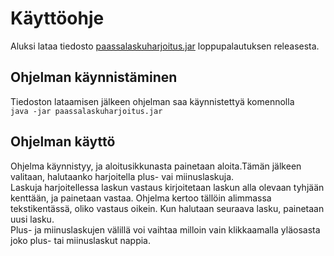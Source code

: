 # Käyttöohje
Aluksi lataa tiedosto [paassalaskuharjoitus.jar](https://github.com/ronjakoskivaara/ot-harjoitustyo/releases/tag/loppupalautus)  loppupalautuksen releasesta.

## Ohjelman käynnistäminen
Tiedoston lataamisen jälkeen ohjelman saa käynnistettyä komennolla  
`java -jar paassalaskuharjoitus.jar`  
## Ohjelman käyttö
Ohjelma käynnistyy, ja aloitusikkunasta painetaan aloita.Tämän jälkeen valitaan, halutaanko harjoitella plus- vai miinuslaskuja.  
Laskuja harjoitellessa laskun vastaus kirjoitetaan laskun alla olevaan tyhjään kenttään, ja painetaan vastaa. Ohjelma kertoo tällöin alimmassa tekstikentässä, oliko vastaus oikein. Kun halutaan seuraava lasku, painetaan uusi lasku.  
Plus- ja miinuslaskujen välillä voi vaihtaa milloin vain klikkaamalla yläosasta joko plus- tai miinuslaskut nappia.
